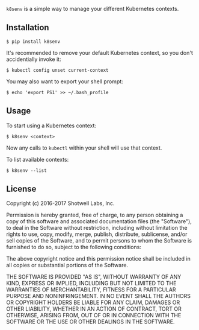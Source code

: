 `k8senv` is a simple way to manage your different Kubernetes contexts.


Installation
------------

    $ pip install k8senv

It's recommended to remove your default Kubernetes context, so you don't
accidentially invoke it:

    $ kubectl config unset current-context

You may also want to export your shell prompt:

    $ echo 'export PS1' >> ~/.bash_profile


Usage
-----

To start using a Kubernetes context:

    $ k8senv <context>

Now any calls to `kubectl` within your shell will use that context.

To list available contexts:

    $ k8senv --list


License
-------

Copyright (c) 2016-2017 Shotwell Labs, Inc.

Permission is hereby granted, free of charge, to any person obtaining a copy of
this software and associated documentation files (the "Software"), to deal in
the Software without restriction, including without limitation the rights to
use, copy, modify, merge, publish, distribute, sublicense, and/or sell copies
of the Software, and to permit persons to whom the Software is furnished to do
so, subject to the following conditions:

The above copyright notice and this permission notice shall be included in all
copies or substantial portions of the Software.

THE SOFTWARE IS PROVIDED "AS IS", WITHOUT WARRANTY OF ANY KIND, EXPRESS OR
IMPLIED, INCLUDING BUT NOT LIMITED TO THE WARRANTIES OF MERCHANTABILITY,
FITNESS FOR A PARTICULAR PURPOSE AND NONINFRINGEMENT. IN NO EVENT SHALL THE
AUTHORS OR COPYRIGHT HOLDERS BE LIABLE FOR ANY CLAIM, DAMAGES OR OTHER
LIABILITY, WHETHER IN AN ACTION OF CONTRACT, TORT OR OTHERWISE, ARISING FROM,
OUT OF OR IN CONNECTION WITH THE SOFTWARE OR THE USE OR OTHER DEALINGS IN THE
SOFTWARE.
